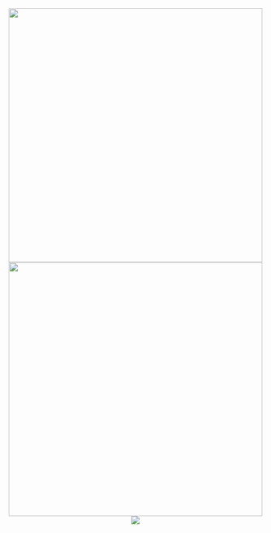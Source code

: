 <div align="center">
  <img width="500" src="https://github-readme-stats-one-bice.vercel.app/api?username=eliasbenb&show_icons=true&include_all_commits=true&count_private=true&role=OWNER,ORGANIZATION_MEMBER,COLLABORATOR&title_color=0366D6&text_color=b5b5b5&icon_color=FFFFFF&bg_color=212121&hide_border=true&card_width=500" />
</div>
<div align="center">
  <img width="500" src="https://github-readme-stats-one-bice.vercel.app/api/top-langs/?username=eliasbenb&langs_count=10&layout=&role=OWNER,ORGANIZATION_MEMBER&title_color=0366D6&text_color=b5b5b5&icon_color=FFFFFF&bg_color=212121&hide_border=true&hide=css,scss&card_width=500" />
</div>
<div align="center">
  <img src="https://spotify-recently-played-readme.vercel.app/api?user=00x7ee8wq8bffzl6or19h2n9r&width=500&count=3" />
</div>
